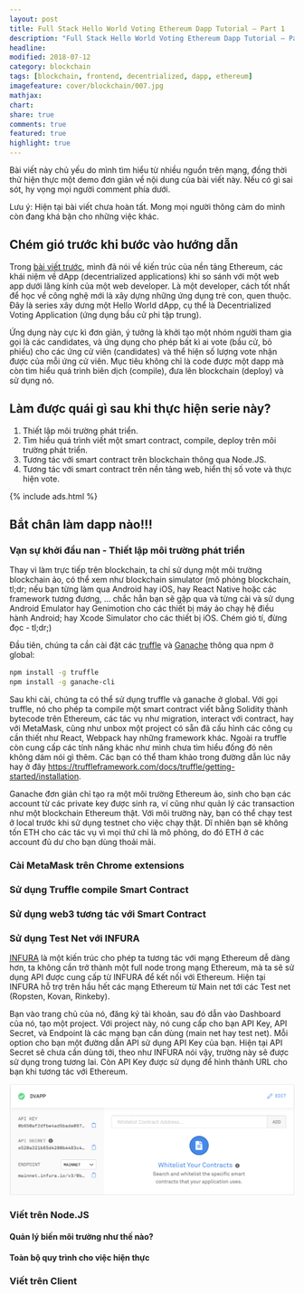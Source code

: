 ```yaml
---
layout: post
title: Full Stack Hello World Voting Ethereum Dapp Tutorial — Part 1
description: "Full Stack Hello World Voting Ethereum Dapp Tutorial — Part 1. Lập trình viên web tiếp cận với nền tảng công nghệ Blockchain Ethereum như thế nào? Đây là bài viết hướng dẫn lộ trình tiếp cận Smart Contract trong Ethereum. Ethereum, smart contract là gì? Web Developer phải chấp nhận và tiếp cận với công nghệ này như thế nào? Góc nhìn của web developer về công nghệ blockchain Ethereum."
headline:
modified: 2018-07-12
category: blockchain
tags: [blockchain, frontend, decentrialized, dapp, ethereum]
imagefeature: cover/blockchain/007.jpg
mathjax:
chart:
share: true
comments: true
featured: true
highlight: true
---
```





Bài viết này chủ yếu do mình tìm hiểu từ nhiều nguồn trên mạng, đồng thời thử hiện thực một demo đơn giản về nội dung của bài viết này. Nếu có gì sai sót, hy vọng mọi người comment phía dưới.

Lưu ý: Hiện tại bài viết chưa hoàn tất. Mong mọi người thông cảm do mình còn đang khá bận cho những việc khác.

## Chém gió trước khi bước vào hướng dẫn
Trong [bài viết trước](https://huynhsamha.github.io/blockchain/ethereum-for-web-developers), mình đã nói về kiến trúc của nền tảng Ethereum, các khái niệm về dApp (decentrialized applications) khi so sánh với một web app dưới lăng kính của một web developer. Là một developer, cách tốt nhất để học về công nghệ mới là xây dựng những ứng dụng trẻ con, quen thuộc. Đây là series xây dưng một Hello World dApp, cụ thể là Decentrialized Voting Application (ứng dụng bầu cử phi tập trung).

Ứng dụng này cực kì đơn giản, ý tưởng là khởi tạo một nhóm người tham gia gọi là các candidates, và ứng dụng cho phép bất kì ai vote (bầu cử, bỏ phiếu) cho các ứng cử viên (candidates) và thể hiện số lượng vote nhận được của mỗi ứng cử viên. Mục tiêu không chỉ là code được một dapp mà còn tìm hiểu quá trình biên dịch (compile), đưa lên blockchain (deploy) và sử dụng nó.


## Làm được quái gì sau khi thực hiện serie này?
1. Thiết lập môi trường phát triển.
2. Tìm hiểu quá trình viết một smart contract, compile, deploy trên môi trường phát triển.
3. Tương tác với smart contract trên blockchain thông qua Node.JS.
4. Tương tác với smart contract trên nền tảng web, hiển thị số vote và thực hiện vote.

{% include ads.html %}


## Bắt chân làm dapp nào!!!

### Vạn sự khởi đầu nan - Thiết lập môi trường phát triển
Thay vì làm trực tiếp trên blockchain, ta chỉ sử dụng một môi trường blockchain ảo, có thể xem như blockchain simulator (mô phỏng blockchain, tl;dr; nếu bạn từng làm qua Android hay iOS, hay React Native hoặc các framework tương đương, ... chắc hẳn bạn sẽ gặp qua và từng cài và sử dụng Android Emulator hay Genimotion cho các thiết bị máy ảo chạy hệ điều hành Android; hay Xcode Simulator cho các thiết bị iOS. Chém gió tí, đừng đọc - tl;dr;)


Đầu tiên, chúng ta cần cài đặt các [truffle](https://truffleframework.com/docs/truffle/getting-started/installation) và [Ganache](https://truffleframework.com/docs/ganache/quickstart) thông qua npm ở global:
```bash
npm install -g truffle
npm install -g ganache-cli
```

Sau khi cài, chúng ta có thể sử dụng truffle và ganache ở global. Với gọi truffle, nó cho phép ta compile một smart contract viết bằng Solidity thành bytecode trên Ethereum, các tác vụ như migration, interact với contract, hay với MetaMask, cũng như unbox một project có sẵn đã cấu hình các công cụ cần thiết như React, Webpack hay những framework khác. Ngoài ra truffle còn cung cấp các tính năng khác như mình chưa tìm hiểu đống đó nên không dám nói gì thêm. Các bạn có thể tham khảo trong đường dẫn lúc nãy hay ở đây https://truffleframework.com/docs/truffle/getting-started/installation.

Ganache đơn giản chỉ tạo ra một môi trường Ethereum ảo, sinh cho bạn các account từ các private key được sinh ra, ví cũng như quản lý các transaction như một blockchain Ethereum thật. Với môi trường này, bạn có thể chạy test ở local trước khi sử dụng testnet cho việc chạy thật. Dĩ nhiên bạn sẽ không tốn ETH cho các tác vụ vì mọi thứ chỉ là mô phỏng, do đó ETH ở các account đủ dư cho bạn dùng thoải mải.

### Cài MetaMask trên Chrome extensions

### Sử dụng Truffle compile Smart Contract

### Sử dụng web3 tương tác với Smart Contract 

### Sử dụng Test Net với INFURA

[INFURA](https://infura.io/) là một kiến trúc cho phép ta tương tác với mạng Ethereum dễ dàng hơn, ta không cần trở thành một full node trong mạng Ethereum, mà ta sẽ sử dụng API được cung cấp từ INFURA để kết nối với Ethereum. Hiện tại INFURA hỗ trợ trên hầu hết các mạng Ethereum từ Main net tới các Test net (Ropsten, Kovan, Rinkeby).

Bạn vào trang chủ của nó, đăng ký tài khoản, sau đó dẫn vào Dashboard của nó, tạo một project. Với project này, nó cung cấp cho bạn API Key, API Secret, và Endpoint là các mạng bạn cần dùng (main net hay test net). Mỗi option cho bạn một đường dẫn API sử dụng API Key của bạn. Hiện tại API Secret sẽ chưa cần dùng tới, theo như INFURA nói vậy, trường này sẽ được sử dụng trong tương lai. Còn API Key được sử dụng để hình thành URL cho bạn khi tương tác với Ethereum.

<img src="/images/ethereum/infura.png" alt="Infura Snapshot">


### Viết trên Node.JS
#### Quản lý biến môi trường như thế nào?

#### Toàn bộ quy trình cho việc hiện thực

### Viết trên Client
